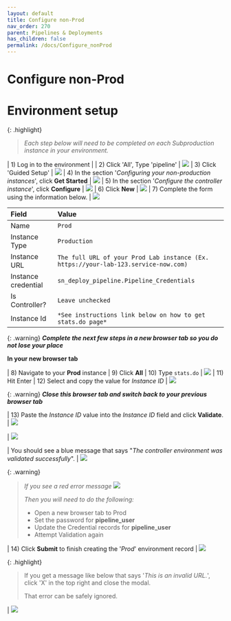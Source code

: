 ```yaml
---
layout: default
title: Configure non-Prod
nav_order: 270
parent: Pipelines & Deployments
has_children: false
permalink: /docs/Configure_nonProd
---
```


# Configure non-Prod

# Environment setup

{: .highlight}
> *Each step below will need to be completed on each Subproduction instance in your environment.*

| 1) Log in to the environment |
| 2) Click 'All', Type 'pipeline' | ![](../assets/images/2023-03-12-21-33-52.png)
| 3) Click 'Guided Setup' | ![](../assets/images/2023-03-12-21-33-52.png)
| 4) In the section '*Configuring your non-production instances*', click **Get Started** | ![](../assets/images/2023-03-13-10-21-23.png)
| 5) In the section '*Configure the controller instance*', click **Configure** | ![](../assets/images/2023-03-13-10-22-34.png)
| 6) Click **New** | ![](../assets/images/2023-03-13-10-24-26.png)
| 7) Complete the form using the information below. | ![](../assets/images/2023-03-13-10-31-06.png)

| Field | Value |
|:---|:---|
| Name | ```Prod``` |
| Instance Type| ```Production``` |
| Instance URL | ```The full URL of your Prod Lab instance (Ex. https://your-lab-123.service-now.com)``` |
| Instance credential | ```sn_deploy_pipeline.Pipeline_Credentials``` |
| Is Controller? | ```Leave unchecked``` |
| Instance Id | ```*See instructions link below on how to get stats.do page*``` |

{: .warning}
***Complete the next few steps in a new browser tab so you do not lose your place***

**In your new browser tab**

| 8) Navigate to your **Prod** instance
| 9) Click **All** 
| 10) Type ```stats.do``` | ![](../assets/images/2023-03-10-16-31-47.png) 
| 11) Hit Enter
| 12) Select and copy the value for *Instance ID* | ![](../assets/images/2023-03-09-15-39-10.png)

{: .warning}
***Close this browser tab and switch back to your previous browser tab*** 

| 13) Paste the *Instance ID* value into the *Instance ID* field and click **Validate**. | ![](../assets/images/2023-03-12-16-58-04.png)

| ![](../assets/images/2023-03-09-15-50-27.png)

| You should see a blue message that says "*The controller environment was validated successfully*". | ![](../assets/images/2023-03-12-17-05-44.png)

{: .warning}
> *If you see a red error message*
> ![](../assets/images/2023-03-09-15-53-40.png)
>
> *Then you will need to do the following:*
> - Open a new browser tab to Prod
> - Set the password for **pipeline_user**
> - Update the Credential records for **pipeline_user**
> - Attempt Validation again

| 14) Click **Submit** to finish creating the '*Prod*' environment record | ![](../assets/images/2023-03-12-16-59-46.png)

{: .highlight}
> If you get a message like below that says '*This is an invalid URL.*', click 'X' in the top right and close the modal. 
>
> That error can be safely ignored.

| ![](/assets/images/2023-03-13-10-48-10.png)

